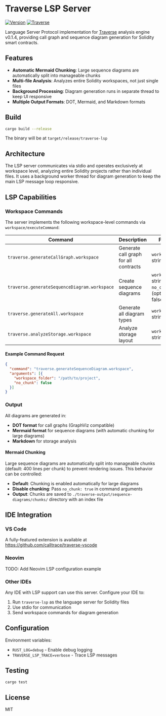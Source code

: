 # Traverse LSP Server

[![Version](https://img.shields.io/badge/version-0.1.4-blue)](https://github.com/calltrace/traverse-lsp/releases)
[![Traverse](https://img.shields.io/badge/traverse-0.1.4-green)](https://github.com/calltrace/traverse)

Language Server Protocol implementation for [Traverse](https://github.com/calltrace/traverse) analysis engine v0.1.4, providing call graph and sequence diagram generation for Solidity smart contracts.

## Features

- **Automatic Mermaid Chunking**: Large sequence diagrams are automatically split into manageable chunks
- **Multi-file Analysis**: Analyzes entire Solidity workspaces, not just single files
- **Background Processing**: Diagram generation runs in separate thread to keep UI responsive
- **Multiple Output Formats**: DOT, Mermaid, and Markdown formats

## Build

```bash
cargo build --release
```

The binary will be at `target/release/traverse-lsp`

## Architecture

The LSP server communicates via stdio and operates exclusively at workspace level, analyzing entire Solidity projects rather than individual files. It uses a background worker thread for diagram generation to keep the main LSP message loop responsive.

## LSP Capabilities

### Workspace Commands

The server implements the following workspace-level commands via `workspace/executeCommand`:

| Command | Description | Parameters |
|---------|-------------|------------|
| `traverse.generateCallGraph.workspace` | Generate call graph for all contracts | `workspace_folder`: string |
| `traverse.generateSequenceDiagram.workspace` | Create sequence diagrams | `workspace_folder`: string<br>`no_chunk`: boolean (optional, default: false) |
| `traverse.generateAll.workspace` | Generate all diagram types | `workspace_folder`: string |
| `traverse.analyzeStorage.workspace` | Analyze storage layout | `workspace_folder`: string |

#### Example Command Request

```json
{
  "command": "traverse.generateSequenceDiagram.workspace",
  "arguments": [{
    "workspace_folder": "/path/to/project",
    "no_chunk": false
  }]
}
```

### Output

All diagrams are generated in:
- **DOT format** for call graphs (GraphViz compatible)
- **Mermaid format** for sequence diagrams (with automatic chunking for large diagrams)
- **Markdown** for storage analysis

#### Mermaid Chunking

Large sequence diagrams are automatically split into manageable chunks (default: 400 lines per chunk) to prevent rendering issues. This behavior can be controlled:

- **Default**: Chunking is enabled automatically for large diagrams
- **Disable chunking**: Pass `no_chunk: true` in command arguments
- **Output**: Chunks are saved to `./traverse-output/sequence-diagrams/chunks/` directory with an index file

## IDE Integration

### VS Code

A fully-featured extension is available at https://github.com/calltrace/traverse-vscode

### Neovim

TODO: Add Neovim LSP configuration example

### Other IDEs

Any IDE with LSP support can use this server. Configure your IDE to:
1. Run `traverse-lsp` as the language server for Solidity files
2. Use stdio for communication
3. Send workspace commands for diagram generation

## Configuration

Environment variables:
- `RUST_LOG=debug` - Enable debug logging
- `TRAVERSE_LSP_TRACE=verbose` - Trace LSP messages

## Testing

```bash
cargo test
```

## License

MIT